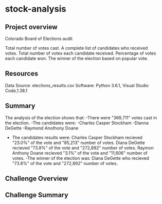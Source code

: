 # stock-analysis

## Project overview 
Colorado Board of Elections audit

Total number of votes cast.
A complete list of candidates who received votes.
Total number of votes each candidate received.
Percentage of votes each candidate won.
The winner of the election based on popular vote.

## Resources
Data Source: elections_results.csv
Software: Python 3.6.1, Visual Studio Code,1.38.1

## Summary 
The analysis of the election shows that:
-There were "369,711" votes cast in the election.
-The candidates were:
  -Charles Casper Stockham
  -Dianna DeGette
  -Raymond Anothony Doane
  - The candidates results were:
  Charles Casper Stockham recieved "23.0%" of the vote and "85,213" number of votes.
  Diana DeGette recieved "73.8%" of the vote and "272,892" number of votes.
  Raymon Anthony Doane recieved "3.1%" of the vote and "11,606" number of votes.
  -The winner of the election was:
  Diana DeGette who recieved "73.8%" of the vote and "272,892" number of votes.
  
  ## Challenge Overview
  ## Challenge Summary
